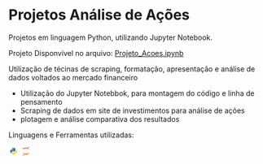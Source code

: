 # Projetos Análise de Ações

Projetos em linguagem Python, utilizando Jupyter Notebook.

Projeto Disponvível no arquivo: <a href="https://github.com/Lucas-Ramalho/Projetos_AnaliseAcoes/blob/main/An%C3%A1lise_A%C3%A7%C3%B5es_v1/Projeto_Acoes.ipynb">Projeto_Acoes.ipynb</a>

Utilização de técinas de scraping, formatação, apresentação e análise de dados voltados ao mercado financeiro

- Utilização do Jupyter Notebbok, para montagem do código e linha de pensamento
- Scraping de dados em site de investimentos para análise de ações
- plotagem e análise comparativa dos resultados

Linguagens e Ferramentas utilizadas:

 <code><img height="20" src="https://raw.githubusercontent.com/github/explore/80688e429a7d4ef2fca1e82350fe8e3517d3494d/topics/python/python.png"></code>
<code><img height="20" src="https://raw.githubusercontent.com/github/explore/80688e429a7d4ef2fca1e82350fe8e3517d3494d/topics/jupyter-notebook/jupyter-notebook.png"></code>
